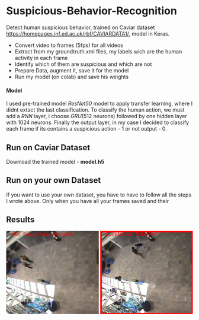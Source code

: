 # Suspicious-Behavior-Recognition
Detect human suspicious behavior, trained on Caviar dataset https://homepages.inf.ed.ac.uk/rbf/CAVIARDATA1/, model in Keras.
* Convert video to frames (5fps) for all videos
* Extract from my groundtruth.xml files, my labels wich are the human activity in each frame
* Identify which of them are suspicious and which are not
* Prepare Data, augment it, save it for the model
* Run my model (on colab) and save his weights

#### Model
I used pre-trained model *ResNet50* model to apply transfer learning, where I didnt extact the last classification.
To classify the human action, we must add a *RNN* layer, i choose *GRU*(512 neurons) followed by one hidden layer with 1024 neurons.
Finally the output layer, in my case I decided to classify each frame if its contains a suspicious action - 1 or not output - 0.


## Run on Caviar Dataset
Download the trained model - **model.h5**

## Run on your own Dataset
If you want to use your own dataset, you have to have to follow all the steps I wrote above.
Only when you have all your frames saved and their 

## Results
![alt text](https://github.com/sodi16/Suspicious-Behavior-Recognition/blob/main/not_suspicious_frame.png)
![alt text](https://github.com/sodi16/Suspicious-Behavior-Recognition/blob/main/suspicious_frame.png)


